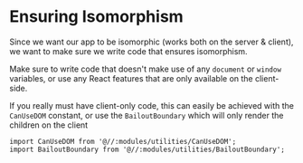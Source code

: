 # Ensuring Isomorphism

Since we want our app to be isomorphic \(works both on the server & client\), we want to make sure we write code that ensures isomorphism.

Make sure to write code that doesn't make use of any `document` or `window` variables, or use any React features that are only available on the client-side.

If you really must have client-only code, this can easily be achieved with the `CanUseDOM` constant, or use the `BailoutBoundary` which will only render the children on the client

```text
import CanUseDOM from '@//:modules/utilities/CanUseDOM';
import BailoutBoundary from '@//:modules/utilities/BailoutBoundary';
```

